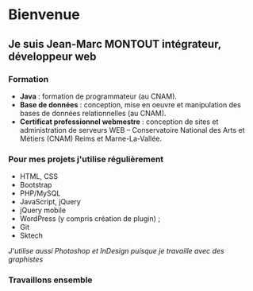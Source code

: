 # Bienvenue
## Je suis Jean-Marc MONTOUT intégrateur, développeur web

### Formation
- **Java** : formation de programmateur (au CNAM).
- **Base de données** : conception, mise en oeuvre et manipulation des bases de données relationnelles (au CNAM).
- **Certificat professionnel webmestre** : conception de sites et administration de serveurs WEB – Conservatoire National des Arts et Métiers (CNAM) Reims et Marne-La-Vallée.

### Pour mes projets j'utilise régulièrement
- HTML, CSS
- Bootstrap
- PHP/MySQL
- JavaScript, jQuery
- jQuery mobile
- WordPress (y compris création de plugin) ;
- Git
- Sktech

*J'utilise aussi Photoshop et InDesign puisque je travaille avec des graphistes*

### Travaillons ensemble
